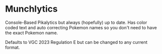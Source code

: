 # Munchlytics
Console-Based Pikalytics but always (hopefully) up to date.
Has color coded text and auto correcting Pokemon names so you don't need to have the exact Pokemon name.

Defaults to VGC 2023 Regulation E but can be changed to any current format.
